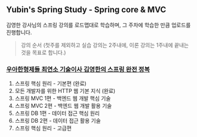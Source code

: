 ## Yubin's Spring Study - Spring core & MVC
김영한 강사님의 스프링 강의를 로드맵대로 학습하며, 그 주차에 학습한 만큼 업로드를 진행합니다.
 
>강의 순서 (첫주를 제외하고 실습 강의는 2주내에, 이론 강의는 1주내에 끝내는 것을 목표로 합니다.)
### [우아한형제들 최연소 기술이사 김영한의 스프링 완전 정복](https://www.inflearn.com/roadmaps/373)
1. 스프링 핵심 원리 - 기본편 (완료)
2. 모든 개발자를 위한 HTTP 웹 기본 지식 (완료)
3. 스프링 MVC 1편 - 백엔드 웹 개발 핵심 기술
4. 스프링 MVC 2편 - 백엔드 웹 개발 활용 기술 
5. 스프링 DB 1편 - 데이터 접근 핵심 원리
6. 스프링 DB 2편 - 데이터 접근 활용 기술
7. 스프링 핵심 원리 - 고급편